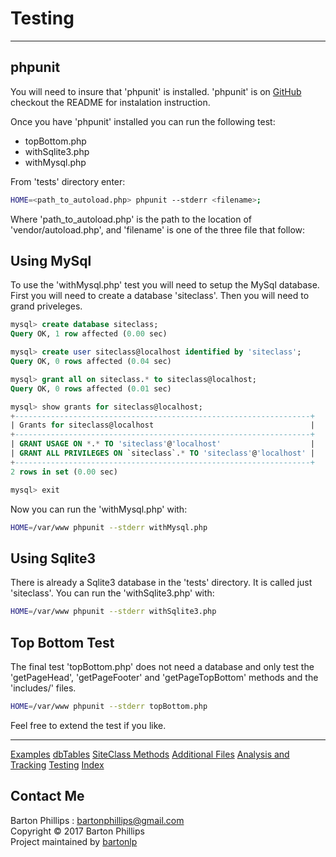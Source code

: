 # Testing

---

## phpunit

You will need to insure that 'phpunit' is installed. 'phpunit' is on [GitHub](https://github.com/sebastianbergmann/phpunit) checkout the README for instalation instruction.

Once you have 'phpunit' installed you can run the following test:

* topBottom.php
* withSqlite3.php
* withMysql.php

From 'tests' directory enter: 

```bash
HOME=<path_to_autoload.php> phpunit --stderr <filename>;
```
Where 'path_to_autoload.php' is the path to the location of 'vendor/autoload.php',
and 'filename' is one of the three file that follow:

## Using MySql

To use the 'withMysql.php' test you will need to setup the MySql database. First you will need to create a 
database 'siteclass'. Then you will need to grand priveleges.

```sql
mysql> create database siteclass;
Query OK, 1 row affected (0.00 sec)

mysql> create user siteclass@localhost identified by 'siteclass';
Query OK, 0 rows affected (0.04 sec)

mysql> grant all on siteclass.* to siteclass@localhost;
Query OK, 0 rows affected (0.01 sec)

mysql> show grants for siteclass@localhost;
+------------------------------------------------------------------+
| Grants for siteclass@localhost                                   |
+------------------------------------------------------------------+
| GRANT USAGE ON *.* TO 'siteclass'@'localhost'                    |
| GRANT ALL PRIVILEGES ON `siteclass`.* TO 'siteclass'@'localhost' |
+------------------------------------------------------------------+
2 rows in set (0.00 sec)

mysql> exit
```

Now you can run the 'withMysql.php' with:

```bash
HOME=/var/www phpunit --stderr withMysql.php
```

## Using Sqlite3

There is already a Sqlite3 database in the 'tests' directory. It is called just 'siteclass'. You can run the 'withSqlite3.php' 
with:

```bash
HOME=/var/www phpunit --stderr withSqlite3.php
```

## Top Bottom Test

The final test 'topBottom.php' does not need a database and only test the 'getPageHead', 'getPageFooter'
and 'getPageTopBottom' methods and the 'includes/' files.

```bash
HOME=/var/www phpunit --stderr topBottom.php
```

Feel free to extend the test if you like.

---

[Examples](examples.html)
[dbTables](dbTables.html)
[SiteClass Methods](siteclass.html)
[Additional Files](files.html)
[Analysis and Tracking](analysis.html)
[Testing](testing.html)
[Index](index.html)

## Contact Me

Barton Phillips : [bartonphillips@gmail.com](mailto://bartonphillips@gmail.com)  
Copyright &copy; 2017 Barton Phillips  
Project maintained by [bartonlp](https://github.com/bartonlp)

